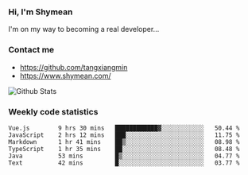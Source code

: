### Hi, I'm Shymean

I'm on my way to becoming a real developer...

### Contact me

- <https://github.com/tangxiangmin>
- <https://www.shymean.com/>

![Github Stats](https://github-readme-stats.vercel.app/api?username=tangxiangmin&show_icons=true&theme=dark)


###  Weekly code statistics

<!--START_SECTION:waka-->

```text
Vue.js        9 hrs 30 mins   ████████████▓░░░░░░░░░░░░   50.44 %
JavaScript    2 hrs 12 mins   ███░░░░░░░░░░░░░░░░░░░░░░   11.75 %
Markdown      1 hr 41 mins    ██▒░░░░░░░░░░░░░░░░░░░░░░   08.98 %
TypeScript    1 hr 35 mins    ██░░░░░░░░░░░░░░░░░░░░░░░   08.48 %
Java          53 mins         █▒░░░░░░░░░░░░░░░░░░░░░░░   04.77 %
Text          42 mins         █░░░░░░░░░░░░░░░░░░░░░░░░   03.77 %
```

<!--END_SECTION:waka-->